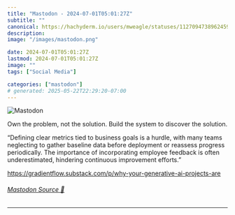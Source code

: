 ```yaml
---
title: "Mastodon - 2024-07-01T05:01:27Z"
subtitle: ""
canonical: https://hachyderm.io/users/mweagle/statuses/112709473896245970
description:
image: "/images/mastodon.png"

date: 2024-07-01T05:01:27Z
lastmod: 2024-07-01T05:01:27Z
image: ""
tags: ["Social Media"]

categories: ["mastodon"]
# generated: 2025-05-22T22:29:20-07:00
---
```

![Mastodon](/images/mastodon.png)

<p>Own the problem, not the solution. Build the system to discover the solution.  </p><p>“Defining clear metrics tied to business goals is a hurdle, with many teams neglecting to gather baseline data before deployment or reassess progress periodically. The importance of incorporating employee feedback is often underestimated, hindering continuous improvement efforts.”</p><p><a href="https://gradientflow.substack.com/p/why-your-generative-ai-projects-are" target="_blank" rel="nofollow noopener noreferrer" translate="no"><span class="invisible">https://</span><span class="ellipsis">gradientflow.substack.com/p/wh</span><span class="invisible">y-your-generative-ai-projects-are</span></a></p>


###### [Mastodon Source 🐘](https://hachyderm.io/@mweagle/112709473896245970)

___
